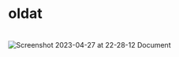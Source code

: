 # oldat
#  
![Screenshot 2023-04-27 at 22-28-12 Document](https://user-images.githubusercontent.com/46969034/234983390-e0f28580-6163-48c6-93c7-a27414b00995.png)
